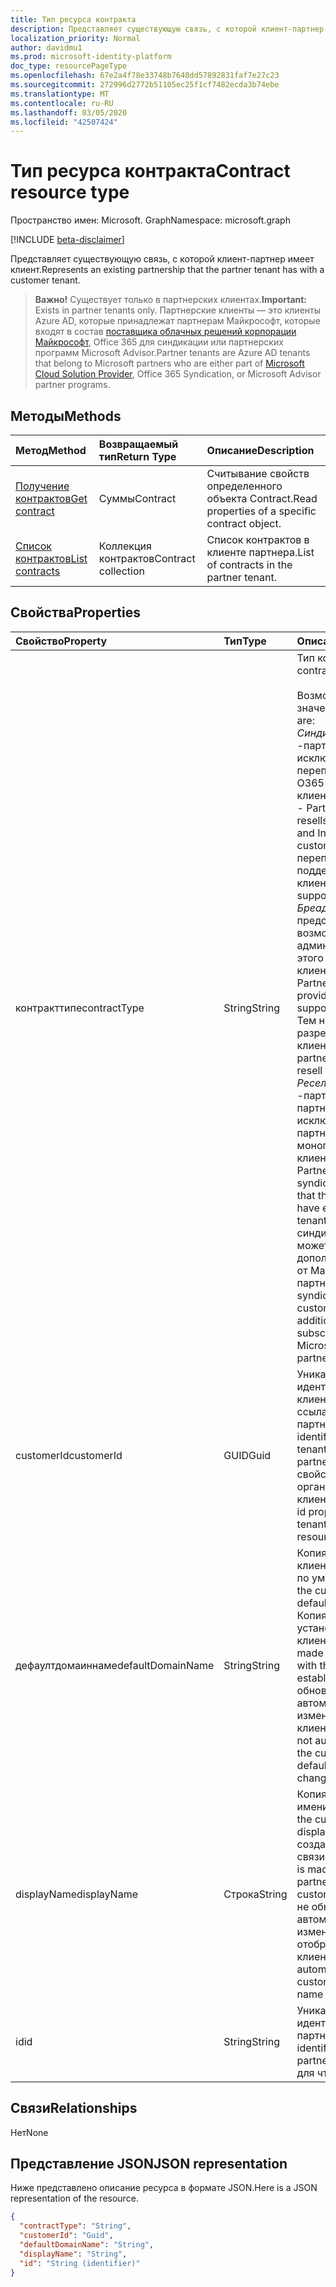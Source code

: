 ```yaml
---
title: Тип ресурса контракта
description: Представляет существующую связь, с которой клиент-партнер имеет клиент.
localization_priority: Normal
author: davidmu1
ms.prod: microsoft-identity-platform
doc_type: resourcePageType
ms.openlocfilehash: 67e2a4f78e33748b7648dd57892831faf7e27c23
ms.sourcegitcommit: 272996d2772b51105ec25f1cf7482ecda3b74ebe
ms.translationtype: MT
ms.contentlocale: ru-RU
ms.lasthandoff: 03/05/2020
ms.locfileid: "42507424"
---
```

# <a name="contract-resource-type"></a><span data-ttu-id="c16fc-103">Тип ресурса контракта</span><span class="sxs-lookup"><span data-stu-id="c16fc-103">Contract resource type</span></span>

<span data-ttu-id="c16fc-104">Пространство имен: Microsoft. Graph</span><span class="sxs-lookup"><span data-stu-id="c16fc-104">Namespace: microsoft.graph</span></span>

[!INCLUDE [beta-disclaimer](../../includes/beta-disclaimer.md)]

<span data-ttu-id="c16fc-105">Представляет существующую связь, с которой клиент-партнер имеет клиент.</span><span class="sxs-lookup"><span data-stu-id="c16fc-105">Represents an existing partnership that the partner tenant has with a customer tenant.</span></span>

> <span data-ttu-id="c16fc-106">**Важно!** Существует только в партнерских клиентах.</span><span class="sxs-lookup"><span data-stu-id="c16fc-106">**Important:** Exists in partner tenants only.</span></span> <span data-ttu-id="c16fc-107">Партнерские клиенты — это клиенты Azure AD, которые принадлежат партнерам Майкрософт, которые входят в состав [поставщика облачных решений корпорации Майкрософт](https://partnercenter.microsoft.com/en-us/partner/programs), Office 365 для синдикации или партнерских программ Microsoft Advisor.</span><span class="sxs-lookup"><span data-stu-id="c16fc-107">Partner tenants are Azure AD tenants that belong to Microsoft partners who are either part of [Microsoft Cloud Solution Provider](https://partnercenter.microsoft.com/en-us/partner/programs), Office 365 Syndication, or Microsoft Advisor partner programs.</span></span>

## <a name="methods"></a><span data-ttu-id="c16fc-108">Методы</span><span class="sxs-lookup"><span data-stu-id="c16fc-108">Methods</span></span>

| <span data-ttu-id="c16fc-109">Метод</span><span class="sxs-lookup"><span data-stu-id="c16fc-109">Method</span></span>   | <span data-ttu-id="c16fc-110">Возвращаемый тип</span><span class="sxs-lookup"><span data-stu-id="c16fc-110">Return Type</span></span> | <span data-ttu-id="c16fc-111">Описание</span><span class="sxs-lookup"><span data-stu-id="c16fc-111">Description</span></span> |
|:---------------|:--------|:----------|
|[<span data-ttu-id="c16fc-112">Получение контрактов</span><span class="sxs-lookup"><span data-stu-id="c16fc-112">Get contract</span></span>](../api/contract-get.md) | <span data-ttu-id="c16fc-113">Суммы</span><span class="sxs-lookup"><span data-stu-id="c16fc-113">Contract</span></span> |<span data-ttu-id="c16fc-114">Считывание свойств определенного объекта Contract.</span><span class="sxs-lookup"><span data-stu-id="c16fc-114">Read properties of a specific contract object.</span></span> |
|[<span data-ttu-id="c16fc-115">Список контрактов</span><span class="sxs-lookup"><span data-stu-id="c16fc-115">List contracts</span></span>](../api/contract-list.md) | <span data-ttu-id="c16fc-116">Коллекция контрактов</span><span class="sxs-lookup"><span data-stu-id="c16fc-116">Contract collection</span></span> | <span data-ttu-id="c16fc-117">Список контрактов в клиенте партнера.</span><span class="sxs-lookup"><span data-stu-id="c16fc-117">List of contracts in the partner tenant.</span></span> |

## <a name="properties"></a><span data-ttu-id="c16fc-118">Свойства</span><span class="sxs-lookup"><span data-stu-id="c16fc-118">Properties</span></span>
| <span data-ttu-id="c16fc-119">Свойство</span><span class="sxs-lookup"><span data-stu-id="c16fc-119">Property</span></span>   | <span data-ttu-id="c16fc-120">Тип</span><span class="sxs-lookup"><span data-stu-id="c16fc-120">Type</span></span> | <span data-ttu-id="c16fc-121">Описание</span><span class="sxs-lookup"><span data-stu-id="c16fc-121">Description</span></span> |
|:---------------|:--------|:----------|
|<span data-ttu-id="c16fc-122">контракттипе</span><span class="sxs-lookup"><span data-stu-id="c16fc-122">contractType</span></span>|<span data-ttu-id="c16fc-123">String</span><span class="sxs-lookup"><span data-stu-id="c16fc-123">String</span></span>|<span data-ttu-id="c16fc-124">Тип контракта.</span><span class="sxs-lookup"><span data-stu-id="c16fc-124">Type of contract.</span></span><br><br><span data-ttu-id="c16fc-125">Возможные значения:</span><span class="sxs-lookup"><span data-stu-id="c16fc-125">Possible values are:</span></span><br> <span data-ttu-id="c16fc-126">*Синдикатионпартнер* -партнер, который исключительно перепродает и управляет O365 и Intune для этого клиента.</span><span class="sxs-lookup"><span data-stu-id="c16fc-126">*SyndicationPartner* - Partner that exclusively resells and manages O365 and Intune for this customer.</span></span> <span data-ttu-id="c16fc-127">Они перепродают и поддерживают своих клиентов.</span><span class="sxs-lookup"><span data-stu-id="c16fc-127">They resell and support their customers.</span></span><br> <span data-ttu-id="c16fc-128">*Бреадспартнер* -Partner предоставляет возможность администрирования для этого клиента.</span><span class="sxs-lookup"><span data-stu-id="c16fc-128">*BreadthPartner* - Partner has the ability to provide administrative support for this customer.</span></span> <span data-ttu-id="c16fc-129">Тем не менее, партнеру не разрешено перепродавать клиенту.</span><span class="sxs-lookup"><span data-stu-id="c16fc-129">However, the partner is not allowed to resell to the customer.</span></span><br><span data-ttu-id="c16fc-130">*Реселлерпартнер* -партнер, аналогичный партнеру синдикации, за исключением того, что партнер не имеет монопольного доступа к клиенту.</span><span class="sxs-lookup"><span data-stu-id="c16fc-130">*ResellerPartner* - Partner that is similar to a syndication partner, except that the partner doesn’t have exclusive access to a tenant.</span></span> <span data-ttu-id="c16fc-131">В случае синдикации клиент не может покупать дополнительные подписки от Майкрософт или других партнеров.</span><span class="sxs-lookup"><span data-stu-id="c16fc-131">In the syndication case, the customer cannot buy additional direct subscriptions from Microsoft or from other partners.</span></span>|
|<span data-ttu-id="c16fc-132">customerId</span><span class="sxs-lookup"><span data-stu-id="c16fc-132">customerId</span></span>|<span data-ttu-id="c16fc-133">GUID</span><span class="sxs-lookup"><span data-stu-id="c16fc-133">Guid</span></span>|<span data-ttu-id="c16fc-134">Уникальный идентификатор клиента клиента, на который ссылается это партнерство.</span><span class="sxs-lookup"><span data-stu-id="c16fc-134">The unique identifier for the customer tenant referenced by this partnership.</span></span> <span data-ttu-id="c16fc-135">Соответствует свойству ID ресурса организации клиента клиента.</span><span class="sxs-lookup"><span data-stu-id="c16fc-135">Corresponds to the id property of the customer tenant's organization resource.</span></span> |
|<span data-ttu-id="c16fc-136">дефаултдомаиннаме</span><span class="sxs-lookup"><span data-stu-id="c16fc-136">defaultDomainName</span></span>|<span data-ttu-id="c16fc-137">String</span><span class="sxs-lookup"><span data-stu-id="c16fc-137">String</span></span>|<span data-ttu-id="c16fc-138">Копия доменного имени клиента, используемого по умолчанию.</span><span class="sxs-lookup"><span data-stu-id="c16fc-138">A copy of the customer tenant's default domain name.</span></span> <span data-ttu-id="c16fc-139">Копия создается при установке связи с клиентом.</span><span class="sxs-lookup"><span data-stu-id="c16fc-139">The copy is made when the partnership with the customer is established.</span></span> <span data-ttu-id="c16fc-140">Он не обновляется автоматически, если изменяется доменное имя клиента по умолчанию.</span><span class="sxs-lookup"><span data-stu-id="c16fc-140">It is not automatically updated if the customer tenant's default domain name changes.</span></span>|
|<span data-ttu-id="c16fc-141">displayName</span><span class="sxs-lookup"><span data-stu-id="c16fc-141">displayName</span></span>|<span data-ttu-id="c16fc-142">Строка</span><span class="sxs-lookup"><span data-stu-id="c16fc-142">String</span></span>|<span data-ttu-id="c16fc-143">Копия отображаемого имени клиента.</span><span class="sxs-lookup"><span data-stu-id="c16fc-143">A copy of the customer tenant's display name.</span></span> <span data-ttu-id="c16fc-144">Копия создается при установке связи с клиентом.</span><span class="sxs-lookup"><span data-stu-id="c16fc-144">The copy is made when the partnership with the customer is established.</span></span> <span data-ttu-id="c16fc-145">Он не обновляется автоматически при изменении отображаемого имени клиента клиента.</span><span class="sxs-lookup"><span data-stu-id="c16fc-145">It is not automatically updated if the customer tenant's display name changes.</span></span>|
|<span data-ttu-id="c16fc-146">id</span><span class="sxs-lookup"><span data-stu-id="c16fc-146">id</span></span>|<span data-ttu-id="c16fc-147">String</span><span class="sxs-lookup"><span data-stu-id="c16fc-147">String</span></span>| <span data-ttu-id="c16fc-148">Уникальный идентификатор партнерства.</span><span class="sxs-lookup"><span data-stu-id="c16fc-148">The unique identifier for the partnership.</span></span> <span data-ttu-id="c16fc-149">Ключ, только для чтения</span><span class="sxs-lookup"><span data-stu-id="c16fc-149">Key, read-only</span></span> |

## <a name="relationships"></a><span data-ttu-id="c16fc-150">Связи</span><span class="sxs-lookup"><span data-stu-id="c16fc-150">Relationships</span></span>
<span data-ttu-id="c16fc-151">Нет</span><span class="sxs-lookup"><span data-stu-id="c16fc-151">None</span></span>


## <a name="json-representation"></a><span data-ttu-id="c16fc-152">Представление JSON</span><span class="sxs-lookup"><span data-stu-id="c16fc-152">JSON representation</span></span>
<span data-ttu-id="c16fc-153">Ниже представлено описание ресурса в формате JSON.</span><span class="sxs-lookup"><span data-stu-id="c16fc-153">Here is a JSON representation of the resource.</span></span>

<!-- {
  "blockType": "resource",
  "optionalProperties": [

  ],
  "@odata.type": "microsoft.graph.Contract"
}-->

```json
{
  "contractType": "String",
  "customerId": "Guid",
  "defaultDomainName": "String",
  "displayName": "String",
  "id": "String (identifier)"
}

```

<!-- uuid: 8fcb5dbc-d5aa-4681-8e31-b001d5168d79
2015-10-25 14:57:30 UTC -->
<!--
{
  "type": "#page.annotation",
  "description": "Contract resource",
  "keywords": "",
  "section": "documentation",
  "tocPath": "",
  "suppressions": []
}
-->
